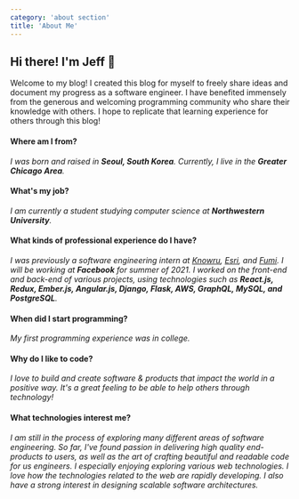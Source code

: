 ```yaml
---
category: 'about section'
title: 'About Me'
---
```


## Hi there! I'm Jeff 👋

Welcome to my blog! I created this blog for myself to freely share ideas and document my progress as a software engineer. I have benefited immensely from the generous and welcoming programming community who share their knowledge with others. I hope to replicate that learning experience for others through this blog!

#### Where am I from?

_I was born and raised in **Seoul, South Korea**. Currently, I live in the **Greater Chicago Area**._

#### What's my job?

_I am currently a student studying computer science at **Northwestern University**._

#### What kinds of professional experience do I have?

_I was previously a software engineering intern at [Knowru](https://www.knowru.com), [Esri](https://www.esri.com/en-us/home), and [Fumi](https://fumi.co.kr/main/home/home). I will be working at **Facebook** for summer of 2021. I worked on the front-end and back-end of various projects, using technologies such as **React.js, Redux, Ember.js, Angular.js, Django, Flask, AWS, GraphQL, MySQL, and PostgreSQL**._

#### When did I start programming?

_My first programming experience was in college._

#### Why do I like to code?

_I love to build and create software & products that impact the world in a positive way. It's a great feeling to be able to help others through technology!_

#### What technologies interest me?

_I am still in the process of exploring many different areas of software engineering. So far, I've found passion in delivering high quality end-products to users, as well as the art of crafting beautiful and readable code for us engineers.
I especially enjoying exploring various web technologies. I love how the technologies related to the web are rapidly developing. I also have a strong interest in designing scalable software architectures._ 
